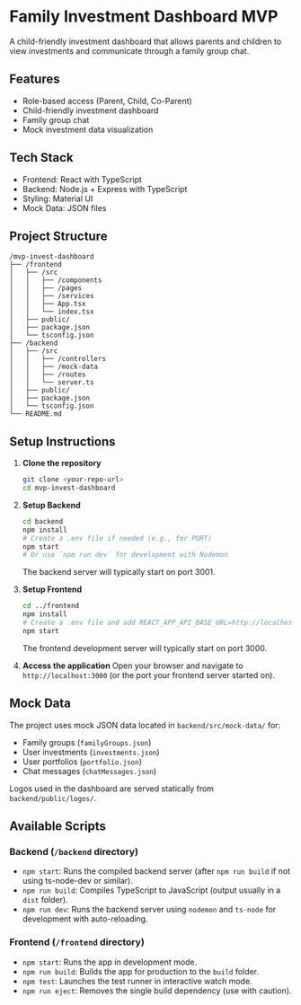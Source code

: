 # Family Investment Dashboard MVP

A child-friendly investment dashboard that allows parents and children to view investments and communicate through a family group chat.

## Features

- Role-based access (Parent, Child, Co-Parent)
- Child-friendly investment dashboard
- Family group chat
- Mock investment data visualization

## Tech Stack

- Frontend: React with TypeScript
- Backend: Node.js + Express with TypeScript
- Styling: Material UI
- Mock Data: JSON files

## Project Structure

```
/mvp-invest-dashboard
├── /frontend
│   ├── /src
│   │   ├── /components
│   │   ├── /pages
│   │   ├── /services
│   │   ├── App.tsx
│   │   └── index.tsx
│   ├── public/
│   ├── package.json
│   └── tsconfig.json
├── /backend
│   ├── /src
│   │   ├── /controllers
│   │   ├── /mock-data
│   │   ├── /routes
│   │   └── server.ts
│   ├── public/
│   ├── package.json
│   └── tsconfig.json
└── README.md
```

## Setup Instructions

1.  **Clone the repository**
    ```bash
    git clone <your-repo-url> 
    cd mvp-invest-dashboard
    ```

2.  **Setup Backend**
    ```bash
    cd backend
    npm install
    # Create a .env file if needed (e.g., for PORT)
    npm start 
    # Or use `npm run dev` for development with Nodemon
    ```
    The backend server will typically start on port 3001.

3.  **Setup Frontend**
    ```bash
    cd ../frontend 
    npm install
    # Create a .env file and add REACT_APP_API_BASE_URL=http://localhost:3001
    npm start 
    ```
    The frontend development server will typically start on port 3000.

4.  **Access the application**
    Open your browser and navigate to `http://localhost:3000` (or the port your frontend server started on).

## Mock Data

The project uses mock JSON data located in `backend/src/mock-data/` for:
- Family groups (`familyGroups.json`)
- User investments (`investments.json`)
- User portfolios (`portfolio.json`)
- Chat messages (`chatMessages.json`)

Logos used in the dashboard are served statically from `backend/public/logos/`.

## Available Scripts

### Backend (`/backend` directory)
- `npm start`: Runs the compiled backend server (after `npm run build` if not using ts-node-dev or similar).
- `npm run build`: Compiles TypeScript to JavaScript (output usually in a `dist` folder).
- `npm run dev`: Runs the backend server using `nodemon` and `ts-node` for development with auto-reloading.

### Frontend (`/frontend` directory)
- `npm start`: Runs the app in development mode.
- `npm run build`: Builds the app for production to the `build` folder.
- `npm test`: Launches the test runner in interactive watch mode.
- `npm run eject`: Removes the single build dependency (use with caution).
